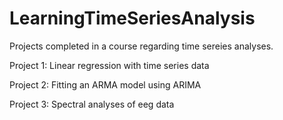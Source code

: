 # LearningTimeSeriesAnalysis
Projects completed in a course regarding time sereies analyses.

Project 1: Linear regression with time series data

Project 2: Fitting an ARMA model using ARIMA

Project 3: Spectral analyses of eeg data
